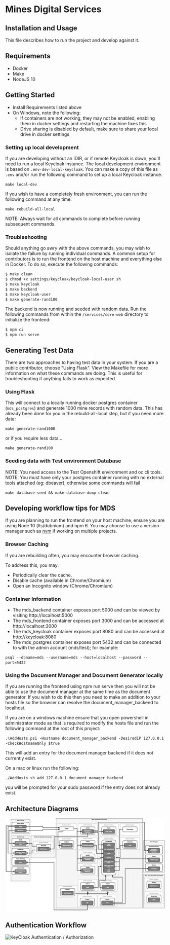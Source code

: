 # Mines Digital Services

## Installation and Usage

This file describes how to run the project and develop against it.

## Requirements

- Docker
- Make
- NodeJS 10

## Getting Started

- Install Requirements listed above
- On Windows, note the following:
  - If containers are not working, they may not be enabled, enabling them in docker settings and restarting the machine fixes this
  - Drive sharing is disabled by default, make sure to share your local drive in docker settings

### Setting up local development

If you are developing without an IDIR, or if remote Keycloak is down, you'll
need to run a local Keycloak instance. The local development environment is
based on `.env-dev-local-keycloak`. You can make a copy of this file as `.env`
and/or run the following command to set up a local Keycloak instance.

```
make local-dev
```

If you wish to have a completely fresh environment, you can run the following
command at any time:

```
make rebuild-all-local
```

NOTE: Always wait for all commands to complete before running subsequent
commands.

### Troubleshooting

Should anything go awry with the above commands, you may wish to isolate the
failure by running individual commands. A common setup for contributors is to
run the frontend on the host machine and everything else in Docker. To do so,
execute the following commands:

```
$ make clean
$ chmod +x settings/keycloak/keycloak-local-user.sh
$ make keycloak
$ make backend
$ make keycloak-user
$ make generate-rand100
```

The backend is now running and seeded with random data. Run the following
commands from within the `/services/core-web` directory to initialize the frontend:

```
$ npm ci
$ npm run serve
```

## Generating Test Data

There are two approaches to having test data in your system. If you are a
public contributor, choose "Using Flask". View the Makefile for more
information on what these commands are doing. This is useful for
troubleshooting if anything fails to work as expected.

### Using Flask

This will connect to a locally running docker postgres container
(`mds_postgres`) and generate 1000 mine records with random data. This has
already been done for you in the rebuild-all-local step, but if you need more
data:

```
make generate-rand1000
```

or if you require less data...

```
make generate-rand100
```

### Seeding data with Test environment Database

NOTE: You need access to the Test Openshift environment and oc cli tools.
NOTE: You must have only your postgres container running with no external tools attached (eg: dbeaver), otherwise some commands will fail

```
make database-seed && make database-dump-clean
```

## Developing workflow tips for MDS

If you are planning to run the frontend on your host machine, ensure you are
using Node 10 (lts/dubnium) and npm 6. You may choose to use a version manager
such as [nvm](https://github.com/nvm-sh/nvm) if working on multiple projects.

### Browser Caching

If you are rebuilding often, you may encounter browser caching.

To address this, you may:

- Periodically clear the cache.
- Disable cache (available in Chrome/Chromium)
- Open an Incognito window (Chrome/Chromium)

### Container Information

- The mds_backend container exposes port 5000 and can be viewed by visiting http://localhost:5000
- The mds_frontend container exposes port 3000 and can be accessed at http://localhost:3000
- The mds_keycloak container exposes port 8080 and can be accessed at http://keycloak:8080
- The mds_postgres container exposes port 5432 and can be connected to with the admin account (mds/test); for example:

```
psql --dbname=mds --username=mds --host=localhost --password --port=5432
```

### Using the Document Manager and Document Generator locally

If you are running the frontend using npm run serve then you will not be able to use the document manager at the same time as the document generator. If you wish to do this then you need to make an addition to your hosts file so the browser can resolve the document_manager_backend to localhost.

If you are on a windows machine ensure that you open powershell in administrator mode as that is required to modify the hosts file and run the following command at the root of this project:

```
.\AddHosts.ps1 -Hostname document_manager_backend -DesiredIP 127.0.0.1 -CheckHostnameOnly $true
```

This will add an entry for the document manager backend if it does not currently exist.

On a mac or linux run the following:

```
./AddHosts.sh add 127.0.0.1 document_manager_backend
```

you will be prompted for your sudo password if the entry does not already exist.

## Architecture Diagrams

![High Level Architecture](./docs/MDS_Arch.png)

## Authentication Workflow

![KeyCloak Authentication / Authorization](https://user-images.githubusercontent.com/25966613/52016147-a302a800-2498-11e9-87ce-e59bd0464656.png)
